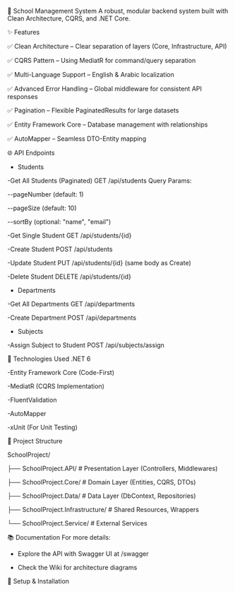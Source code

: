🏫 School Management System
A robust, modular backend system built with Clean Architecture, CQRS, and .NET Core.

✨ Features

✅ Clean Architecture – Clear separation of layers (Core, Infrastructure, API)

✅ CQRS Pattern – Using MediatR for command/query separation

✅ Multi-Language Support – English & Arabic localization

✅ Advanced Error Handling – Global middleware for consistent API responses

✅ Pagination – Flexible PaginatedResults<T> for large datasets

✅ Entity Framework Core – Database management with relationships

✅ AutoMapper – Seamless DTO-Entity mapping


🌐 API Endpoints

* Students
  
-Get All Students (Paginated)
GET /api/students
Query Params:

--pageNumber (default: 1)

--pageSize (default: 10)

--sortBy (optional: "name", "email")

-Get Single Student
GET /api/students/{id}

-Create Student
POST /api/students

-Update Student
PUT /api/students/{id}
(same body as Create)

-Delete Student
DELETE /api/students/{id}


* Departments

-Get All Departments
GET /api/departments

-Create Department
POST /api/departments


* Subjects

-Assign Subject to Student
POST /api/subjects/assign



🚀 Technologies Used
.NET 6

-Entity Framework Core (Code-First)

-MediatR (CQRS Implementation)

-FluentValidation

-AutoMapper

-xUnit (For Unit Testing)


📂 Project Structure

SchoolProject/

├── SchoolProject.API/          # Presentation Layer (Controllers, Middlewares)

├── SchoolProject.Core/        # Domain Layer (Entities, CQRS, DTOs)

├── SchoolProject.Data/        # Data Layer (DbContext, Repositories)

├── SchoolProject.Infrastructure/ # Shared Resources, Wrappers

└── SchoolProject.Service/     # External Services


📚 Documentation
For more details:

* Explore the API with Swagger UI at /swagger

* Check the Wiki for architecture diagrams


🔧 Setup & Installation

